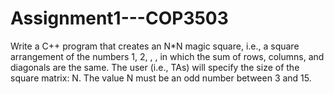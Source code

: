 # Assignment1---COP3503
Write a C++ program that creates an N*N magic square, i.e., a square arrangement of the numbers 1, 2, , , in which the sum of rows, columns, and diagonals are the same. The user (i.e., TAs) will specify the size of the square matrix: N. The value N must be an odd number between 3 and 15.
